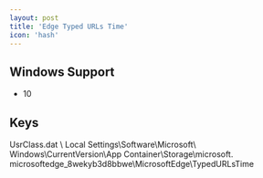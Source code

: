 ```yaml
---
layout: post
title: 'Edge Typed URLs Time'
icon: 'hash'
---
```


## Windows Support

- 10



## Keys

UsrClass.dat \ Local Settings\Software\Microsoft\ Windows\CurrentVersion\App Container\Storage\microsoft. microsoftedge_8wekyb3d8bbwe\MicrosoftEdge\TypedURLsTime

